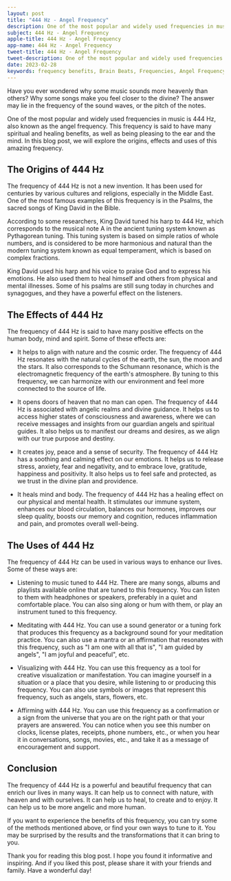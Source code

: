 ```yaml
---
layout: post
title: "444 Hz - Angel Frequency"
description: One of the most popular and widely used frequencies in music is 444 Hz, also known as the angel frequency. This frequency is said to have many spiritual and healing benefits, as well as being pleasing to the ear and the mind.
subject: 444 Hz - Angel Frequency
apple-title: 444 Hz - Angel Frequency
app-name: 444 Hz - Angel Frequency
tweet-title: 444 Hz - Angel Frequency
tweet-description: One of the most popular and widely used frequencies in music is 444 Hz, also known as the angel frequency. This frequency is said to have many spiritual and healing benefits, as well as being pleasing to the ear and the mind.
date: 2023-02-28
keywords: frequency benefits, Brain Beats, Frequencies, Angel Frequency, 444 hz, Brain wave entrainment, sound therapy, 444 Hz frequency benefits
---
```


Have you ever wondered why some music sounds more heavenly than others? Why some songs make you feel closer to the divine? The answer may lie in the frequency of the sound waves, or the pitch of the notes. 

One of the most popular and widely used frequencies in music is 444 Hz, also known as the angel frequency. This frequency is said to have many spiritual and healing benefits, as well as being pleasing to the ear and the mind. In this blog post, we will explore the origins, effects and uses of this amazing frequency.

## The Origins of 444 Hz

The frequency of 444 Hz is not a new invention. It has been used for centuries by various cultures and religions, especially in the Middle East. One of the most famous examples of this frequency is in the Psalms, the sacred songs of King David in the Bible. 

According to some researchers, King David tuned his harp to 444 Hz, which corresponds to the musical note A in the ancient tuning system known as Pythagorean tuning. This tuning system is based on simple ratios of whole numbers, and is considered to be more harmonious and natural than the modern tuning system known as equal temperament, which is based on complex fractions.

King David used his harp and his voice to praise God and to express his emotions. He also used them to heal himself and others from physical and mental illnesses. Some of his psalms are still sung today in churches and synagogues, and they have a powerful effect on the listeners.

## The Effects of 444 Hz

The frequency of 444 Hz is said to have many positive effects on the human body, mind and spirit. Some of these effects are:

- It helps to align with nature and the cosmic order. The frequency of 444 Hz resonates with the natural cycles of the earth, the sun, the moon and the stars. It also corresponds to the Schumann resonance, which is the electromagnetic frequency of the earth's atmosphere. By tuning to this frequency, we can harmonize with our environment and feel more connected to the source of life.

- It opens doors of heaven that no man can open. The frequency of 444 Hz is associated with angelic realms and divine guidance. It helps us to access higher states of consciousness and awareness, where we can receive messages and insights from our guardian angels and spiritual guides. It also helps us to manifest our dreams and desires, as we align with our true purpose and destiny.

- It creates joy, peace and a sense of security. The frequency of 444 Hz has a soothing and calming effect on our emotions. It helps us to release stress, anxiety, fear and negativity, and to embrace love, gratitude, happiness and positivity. It also helps us to feel safe and protected, as we trust in the divine plan and providence.

- It heals mind and body. The frequency of 444 Hz has a healing effect on our physical and mental health. It stimulates our immune system, enhances our blood circulation, balances our hormones, improves our sleep quality, boosts our memory and cognition, reduces inflammation and pain, and promotes overall well-being.

## The Uses of 444 Hz

The frequency of 444 Hz can be used in various ways to enhance our lives. Some of these ways are:

- Listening to music tuned to 444 Hz. There are many songs, albums and playlists available online that are tuned to this frequency. You can listen to them with headphones or speakers, preferably in a quiet and comfortable place. You can also sing along or hum with them, or play an instrument tuned to this frequency.

- Meditating with 444 Hz. You can use a sound generator or a tuning fork that produces this frequency as a background sound for your meditation practice. You can also use a mantra or an affirmation that resonates with this frequency, such as "I am one with all that is", "I am guided by angels", "I am joyful and peaceful", etc.

- Visualizing with 444 Hz. You can use this frequency as a tool for creative visualization or manifestation. You can imagine yourself in a situation or a place that you desire, while listening to or producing this frequency. You can also use symbols or images that represent this frequency, such as angels, stars, flowers, etc.

- Affirming with 444 Hz. You can use this frequency as a confirmation or a sign from the universe that you are on the right path or that your prayers are answered. You can notice when you see this number on clocks, license plates, receipts, phone numbers, etc., or when you hear it in conversations, songs, movies, etc., and take it as a message of encouragement and support.

## Conclusion

The frequency of 444 Hz is a powerful and beautiful frequency that can enrich our lives in many ways. It can help us to connect with nature, with heaven and with ourselves. It can help us to heal, to create and to enjoy. It can help us to be more angelic and more human.

If you want to experience the benefits of this frequency, you can try some of the methods mentioned above, or find your own ways to tune to it. You may be surprised by the results and the transformations that it can bring to you.

Thank you for reading this blog post. I hope you found it informative and inspiring. And if you liked this post, please share it with your friends and family. Have a wonderful day!